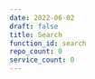 ```yaml
---
date: 2022-06-02
draft: false
title: Search
function_id: search
repo_count: 0
service_count: 0
---
```




